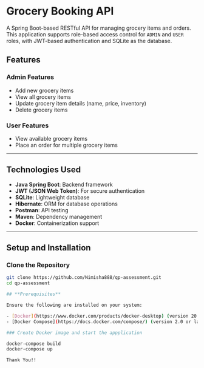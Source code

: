 # Grocery Booking API

A Spring Boot-based RESTful API for managing grocery items and orders. This application supports role-based access control for `ADMIN` and `USER` roles, with JWT-based authentication and SQLite as the database.

## Features

### Admin Features
- Add new grocery items
- View all grocery items
- Update grocery item details (name, price, inventory)
- Delete grocery items

### User Features
- View available grocery items
- Place an order for multiple grocery items

---

## Technologies Used
- **Java Spring Boot**: Backend framework
- **JWT (JSON Web Token)**: For secure authentication
- **SQLite**: Lightweight database
- **Hibernate**: ORM for database operations
- **Postman**: API testing
- **Maven**: Dependency management
- **Docker**: Containerization support

---

## Setup and Installation

### Clone the Repository
```bash
git clone https://github.com/Nimisha888/qp-assessment.git
cd qp-assessment

## **Prerequisites**

Ensure the following are installed on your system:

- [Docker](https://www.docker.com/products/docker-desktop) (version 20.10 or later)
- [Docker Compose](https://docs.docker.com/compose/) (version 2.0 or later)

### Create Docker image and start the appplication

docker-compose build
docker-compose up

Thank You!!